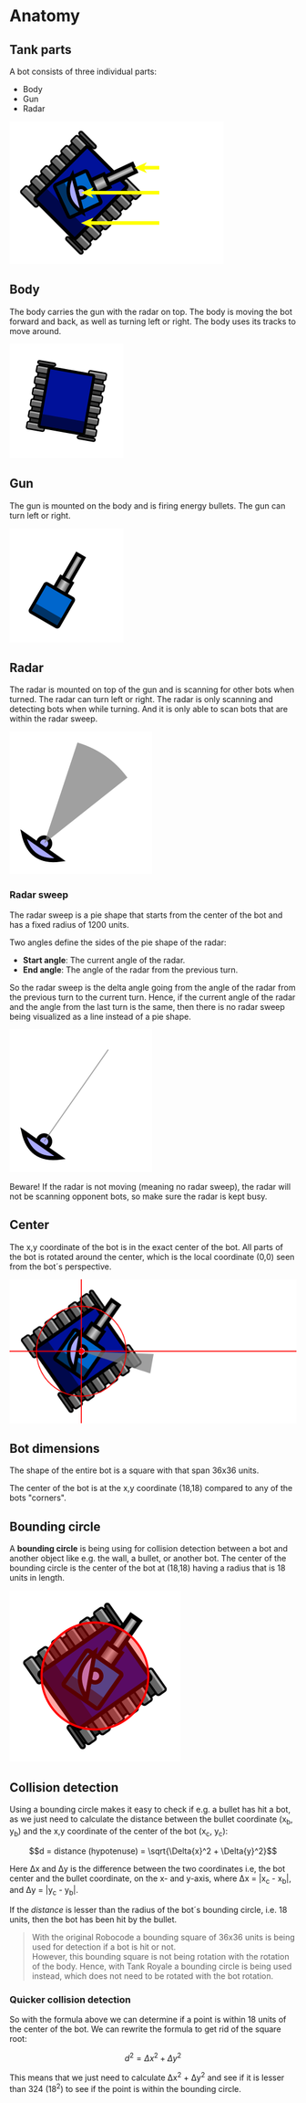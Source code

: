 # Anatomy

## Tank parts

A bot consists of three individual parts:

- Body
- Gun
- Radar

![Bot anatomy](../images/anatomy.svg)

## Body

The body carries the gun with the radar on top. The body is moving the bot forward and back, as well as turning left or
right. The body uses its tracks to move around.

![Bot anatomy](../images/body.svg)

## Gun

The gun is mounted on the body and is firing energy bullets. The gun can turn left or right.

![Radar sweep](../images/gun.svg)

## Radar

The radar is mounted on top of the gun and is scanning for other bots when turned. The radar can turn left or right. The
radar is only scanning and detecting bots when while turning. And it is only able to scan bots that are within the radar
sweep.

![Bot anatomy](../images/radar.svg)

### Radar sweep

The radar sweep is a pie shape that starts from the center of the bot and has a fixed radius of 1200 units.

Two angles define the sides of the pie shape of the radar:

- **Start angle**: The current angle of the radar.
- **End angle**: The angle of the radar from the previous turn.

So the radar sweep is the delta angle going from the angle of the radar from the previous turn to the current turn.
Hence, if the current angle of the radar and the angle from the last turn is the same, then there is no radar sweep
being visualized as a line instead of a pie shape.

![Bot anatomy](../images/radar-no-sweep.svg)

Beware! If the radar is not moving (meaning no radar sweep), the radar will not be scanning opponent bots, so make sure
the radar is kept busy.

## Center

The x,y coordinate of the bot is in the exact center of the bot. All parts of the bot is rotated around the center,
which is the local coordinate (0,0) seen from the bot´s perspective.

![Bot anatomy](../images/center.svg)

## Bot dimensions

The shape of the entire bot is a square with that span 36x36 units.

The center of the bot is at the x,y coordinate (18,18) compared to any of the bots "corners".

## Bounding circle

A **bounding circle** is being using for collision detection between a bot and another object like e.g. the wall, a
bullet, or another bot. The center of the bounding circle is the center of the bot at (18,18) having a radius that is 18
units in length.

![Bot anatomy](../images/bounding-circle.svg)

## Collision detection

Using a bounding circle makes it easy to check if e.g. a bullet has hit a bot, as we just need to calculate the distance
between the bullet coordinate (x<sub>b</sub>, y<sub>b</sub>) and the x,y coordinate of the center of the bot
(x<sub>c</sub>, y<sub>c</sub>):

$$d = distance (hypotenuse) = \sqrt{\Delta{x}^2 + \Delta{y}^2}$$

Here Δx and Δy is the difference between the two coordinates i.e, the bot center and the bullet coordinate, on the x-
and y-axis, where Δx = |x<sub>c</sub> - x<sub>b</sub>|, and Δy = |y<sub>c</sub> - y<sub>b</sub>|.

If the _distance_ is lesser than the radius of the bot´s bounding circle, i.e. 18 units, then the bot has been hit by
the bullet.

> With the original Robocode a bounding square of 36x36 units is being used for detection if a bot is hit or not.  
> However, this bounding square is not being rotation with the rotation of the body.
> Hence, with Tank Royale a bounding circle is being used instead, which does not need to be rotated with the bot
> rotation.

### Quicker collision detection

So with the formula above we can determine if a point is within 18 units of the center of the bot. We can rewrite the
formula to get rid of the square root:

$$d^2 = \Delta{x}^2 + \Delta{y}^2$$

This means that we just need to calculate Δx<sup>2</sup> + Δy<sup>2</sup> and see if it is lesser than 324
(18<sup>2</sup>) to see if the point is within the bounding circle.